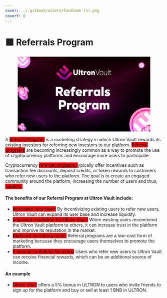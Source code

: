 ```yaml
---
cover: ../.gitbook/assets/facebook (1).png
coverY: 0
---
```


# 🟪 Referrals Program

<figure><img src="../.gitbook/assets/07.png" alt=""><figcaption></figcaption></figure>

A <mark style="background-color:red;">Referral Program</mark> is a marketing strategy in which Ultron Vault rewards its existing investors for referring new investors to our platform. <mark style="background-color:red;">Referral programs</mark> are becoming increasingly common as a way to promote the use of cryptocurrency platforms and encourage more users to participate.

Cryptocurrency <mark style="background-color:red;">referral programs t</mark>ypically offer incentives such as transaction fee discounts, deposit credits, or token rewards to customers who refer new users to the platform. The goal is to create an engaged community around the platform, increasing the number of users and thus, <mark style="background-color:red;">liquidity.</mark>

#### The benefits of our Referral Program at Ultron Vault include:

* <mark style="background-color:red;">Increased user base:</mark> By incentivizing existing users to refer new users, Ultron Vault can expand its user base and increase liquidity.
* <mark style="background-color:red;">Improved reputation for Ultron Vault:</mark> When existing users recommend the Ultron Vault platform to others, it can increase trust in the platform and improve its reputation in the market.
* <mark style="background-color:red;">Reduced marketing costs:</mark> Referral programs are a low-cost form of marketing because they encourage users themselves to promote the platform.
* <mark style="background-color:red;">Financial incentives for users:</mark> Users who refer new users to Ultron Vault can receive financial rewards, which can be an additional source of income.

#### An example

* <mark style="background-color:red;">Ultron Vault</mark> offers a 5% bonus in ULTRON to users who invite friends to sign up for the platform and buy or sell at least 1 BNB in ULTRON.
